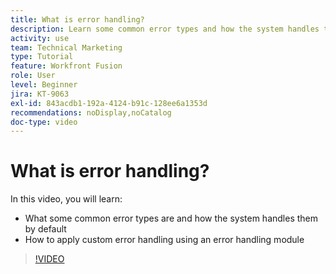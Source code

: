 ```yaml
---
title: What is error handling?
description: Learn some common error types and how the system handles them by default, then learn how to apply custom error handling in [!DNL Adobe Workfront Fusion].
activity: use
team: Technical Marketing
type: Tutorial
feature: Workfront Fusion
role: User
level: Beginner
jira: KT-9063
exl-id: 843acdb1-192a-4124-b91c-128ee6a1353d
recommendations: noDisplay,noCatalog
doc-type: video
---
```

# What is error handling?

In this video, you will learn:

* What some common error types are and how the system handles them by default
* How to apply custom error handling using an error handling module

>[!VIDEO](https://video.tv.adobe.com/v/335304/?quality=12&learn=on)
